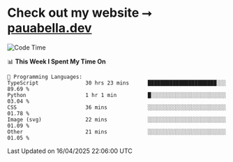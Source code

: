 # Check out my website ⭢ [pauabella.dev](https://pauabella.dev)

<!--START_SECTION:waka-->
![Code Time](http://img.shields.io/badge/Code%20Time-4%2C341%20hrs%2017%20mins-blue)

📊 **This Week I Spent My Time On** 

```text
💬 Programming Languages: 
TypeScript               30 hrs 23 mins      ██████████████████████░░░   89.69 % 
Python                   1 hr 1 min          █░░░░░░░░░░░░░░░░░░░░░░░░   03.04 % 
CSS                      36 mins             ░░░░░░░░░░░░░░░░░░░░░░░░░   01.78 % 
Image (svg)              22 mins             ░░░░░░░░░░░░░░░░░░░░░░░░░   01.09 % 
Other                    21 mins             ░░░░░░░░░░░░░░░░░░░░░░░░░   01.05 % 
```


 Last Updated on 16/04/2025 22:06:00 UTC
<!--END_SECTION:waka-->
